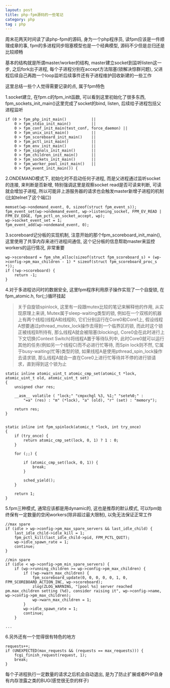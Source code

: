 ```yaml
---
layout: post
title: php-fpm源码的一些笔记
category: php
tag : php
--- 
```



周末花两天时间读了读php-fpm的源码, 身为一个php程序员, 读fpm应该是一件顺理成章的事, fpm的多进程同步阻塞模型也是一个经典模型, 源码不少但是总归还是比较顺畅  

基本的结构就是所谓master/worker的结构, master建立socket到监听listen这一步, 之后fork出子进程, 每个子进程分别在accept方法阻塞(锁解决惊群问题), 父进程后续自己再跑一个loop监听后续事件还有子进程维护回收新建的一些工作  

这里总结一些个人觉得需要记录的点, 属于fpm特色  

1.socket建立, 在fpm.c的fpm_init函数, 可以看到这里初始化了很多东西, fpm_sockets_init_main()这里完成了socket的bind, listen, 后续给子进程包括父进程监听

```
if (0 > fpm_php_init_main()           ||
    0 > fpm_stdio_init_main()         ||
    0 > fpm_conf_init_main(test_conf, force_daemon) ||
    0 > fpm_unix_init_main()          ||
    0 > fpm_scoreboard_init_main()    ||
    0 > fpm_pctl_init_main()          ||
    0 > fpm_env_init_main()           ||
    0 > fpm_signals_init_main()       ||
    0 > fpm_children_init_main()      ||
    0 > fpm_sockets_init_main()       ||
    0 > fpm_worker_pool_init_main()   ||
    0 > fpm_event_init_main()) {

```

2.ONDEMAND模式下, 初始化时不启动任何子进程, 而是父进程通过监听socket的连接, 来判断是否新增, 特别强调这里是观察socket read是否可读来判断, 可读就会增加子进程, 所以可能非上游服务器的请求也会触发master新增子进程的机制(比如telnet了这个端口)

```
memset(wp->ondemand_event, 0, sizeof(struct fpm_event_s));
fpm_event_set(wp->ondemand_event, wp->listening_socket, FPM_EV_READ | FPM_EV_EDGE, fpm_pctl_on_socket_accept, wp);
wp->socket_event_set = 1;
fpm_event_add(wp->ondemand_event, 0);
```

3.scoreboard记分板的实现机制, 注意开始的那个fpm_scoreboard_init_main(), 这里使用了共享内存来进行进程间通信, 这个记分板的信息帮助master来监控workers的运行情况, 非常重要

```
wp->scoreboard = fpm_shm_alloc(sizeof(struct fpm_scoreboard_s) + (wp->config->pm_max_children - 1) * sizeof(struct fpm_scoreboard_proc_s *));
if (!wp->scoreboard) {
	return -1;
}
```

4.对于多进程访问时的数据安全, 这里fpm程序利用原子操作实现了一个自旋锁, 在fpm_atomic.h, for(;;)循环挂起

>关于自旋锁spinlock, 这里有一段跟mutex比较的笔记来解释他的作用, 从实现原理上来讲, Mutex属于sleep-waiting类型的锁, 例如在一个双核的机器上有两个线程(线程A和线程B), 它们分别运行在Core0和Core1上, 假设线程A想要通过pthread_mutex_lock操作去得到一个临界区的锁, 而此时这个锁正被线程B所持有, 那么线程A就会被阻塞(blocking), Core0会在此时进行上下文切换(Context Switch)将线程A置于等待队列中, 此时Core0就可以运行其他的任务(例如另一个线程C)而不必进行忙等待, 而Spin lock则不然, 它属于busy-waiting(忙等)类型的锁, 如果线程A是使用pthread_spin_lock操作去请求锁, 那么线程A就会一直在Core0上进行忙等待并不停的进行锁请求，直到得到这个锁为止


```
static inline atomic_uint_t atomic_cmp_set(atomic_t *lock, atomic_uint_t old, atomic_uint_t set)
{
	unsigned char res;

	__asm__ volatile ( "lock;" "cmpxchgl %3, %1;" "sete%0;" :
		"=a" (res) : "m" (*lock), "a" (old), "r" (set) : "memory");

	return res;
}


static inline int fpm_spinlock(atomic_t *lock, int try_once) 
{
	if (try_once) {
		return atomic_cmp_set(lock, 0, 1) ? 1 : 0;
	}

	for (;;) {

		if (atomic_cmp_set(lock, 0, 1)) {
			break;
		}

		sched_yield();
	}

	return 1;
}
```

5.fpm三种模式, 通常应该都是用dynamic的, 这也是推荐的默认模式, 可以fpm始终保有一定数量的空闲workers(除非超过最大限制), 以免无法保证正常工作  

```
//max spare
if (idle > wp->config->pm_max_spare_servers && last_idle_child) {
	last_idle_child->idle_kill = 1;
	fpm_pctl_kill(last_idle_child->pid, FPM_PCTL_QUIT);
	wp->idle_spawn_rate = 1;
	continue;
}

//min spare
if (idle < wp->config->pm_min_spare_servers) {
	if (wp->running_children >= wp->config->pm_max_children) {
		if (!wp->warn_max_children) {
			fpm_scoreboard_update(0, 0, 0, 0, 0, 1, 0, FPM_SCOREBOARD_ACTION_INC, wp->scoreboard);
			zlog(ZLOG_WARNING, "[pool %s] server reached pm.max_children setting (%d), consider raising it", wp->config->name, wp->config->pm_max_children);
			wp->warn_max_children = 1;
		}
		wp->idle_spawn_rate = 1;
		continue;
	}
	
...
```

6.另外还有一个觉得很有特色的地方  

```
requests++;
if (UNEXPECTED(max_requests && (requests == max_requests))) {
	fcgi_finish_request(request, 1);
	break;
}
```

每个子进程执行一定数量的请求之后机会自动退出, 是为了防止扩展或者PHP自身有内存泄露之类的BUG(感觉很无奈的样子)  


